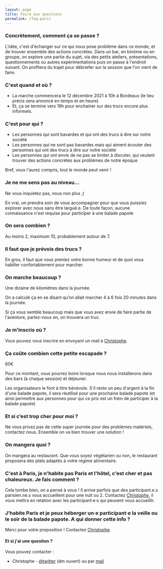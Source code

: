 ```yaml
---
layout: page
title: Foire aux questions
permalink: /faq-paris
---
```


### Concrètement, comment ça se passe ?

L'idée, c'est d'échanger sur ce qui nous pose problème dans ce monde, et de trouver ensemble des actions concrètes.
Dans un bar, en binôme ou en groupe, on explore une partie du sujet, via des petits ateliers, présentations, questionnements ou autres expérimentations puis on passe à l'endroit suivant.
On profitera du trajet pour débriefer sur la session que l'on vient de faire.

### C'est quand et où ?

- La marche commencera le 12 décembre 2021 à 10h à Bordeaux (le lieu précis sera annoncé en temps et en heure)
- Et, ça se termine vers 19h pour enchainer sur des trucs encore plus informels.

### C'est pour qui ?

- Les personnes qui sont bavardes et qui ont des trucs à dire sur notre société
- Les personnes qui ne sont pas bavardes mais qui aiment écouter des personnes qui ont des trucs à dire sur notre société
- Les personnes qui ont envie de ne pas se limiter à discuter, qui veulent trouver des actions concrètes aux problèmes de notre époque

Bref, vous l'aurez compris, tout le monde peut venir !

### Je ne me sens pas au niveau…

Ne vous inquietez pas, nous non plus ;)

En vrai, on prendra soin de vous accompagner pour que vous puissiez explorer avec nous sans être largué.e. De toute façon, aucune connaissance n'est requise pour participer à une balade papote


### On sera combien ?

Au moins 2, maximum 10, probablement autour de 7.

### Il faut que je prévois des trucs ?

En gros, il faut que vous preniez votre bonne humeur et de quoi vous habiller confortablement pour marcher.

### On marche beaucoup ?

Une dizaine de kilomètres dans la journée.

On a calculé ça en se disant qu’on allait marcher 4 à 6 fois 20 minutes dans la journée.

Si ça vous semble beaucoup mais que vous avez envie de faire partie de l'aventure, parlez-nous en, on trouvera un truc.

### Je m'inscris où ?

Vous pouvez vous inscrire en envoyant un mail à [Christophe](mailto:{{site.email}}).

### Ça coûte combien cette petite escapade ?

60€

Pour ce montant, vous pourrez boire lorsque nous nous installerons dans des bars (à chaque session) et déjeuner.

Les organisateurs le font à titre bénévole. S'il reste un peu d'argent à la fin d'une balade papote, il sera réutilisé pour une prochaine balade papote (et ainsi permettre aux personnes pour qui ce prix est un frein de participer à la balade papote)

### Et si c’est trop cher pour moi ?

Ne vous privez pas de cette super journée pour des problèmes matériels, contactez nous. Ensemble on va bien trouver une solution !

### On mangera quoi ?

On mangera au restaurant. Que vous soyez végétarien ou non, le restaurant proposera des plats adaptés à votre régime alimentaire.


### C'est à Paris, je n'habite pas Paris et l'hôtel, c'est cher et pas chaleureux. Je fais comment ?

Cela tombe bien, on a pensé à vous ! Il arrive parfois que des participant.e.s parisien.ne.s vous accueillent pour une nuit ou 2. Contactez [Christophe](mailto:{{site.email}}), il vous mettra en relation avec les participant·e·s qui peuvent vous accueillir.

### J'habite Paris et je peux héberger un·e participant·e la veille ou le soir de la balade papote. A qui donner cette info ?

Merci pour votre proposition ! Contactez [Christophe](mailto:{{site.email}}).

#### Et si j'ai une question ?

Vous pouvez contacter :
- Christophe - [@twitter](http://twitter.com/krichtof) (dm ouvert) ou par [mail](mailto:{{site.email}})
